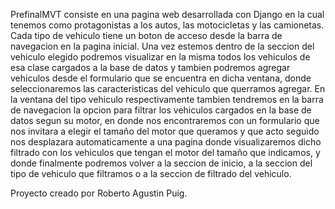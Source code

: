 PrefinalMVT consiste en una pagina web desarrollada con Django en la cual tenemos como protagonistas a los autos, las motocicletas y  las camionetas. Cada tipo de vehiculo tiene un boton de acceso desde la barra de navegacion en la pagina inicial.
Una vez estemos dentro de la seccion del vehiculo elegido podremos visualizar en la misma todos los vehiculos de esa clase cargados a la base de datos y tambien podremos agregar vehiculos desde el formulario que se encuentra en dicha ventana, donde seleccionaremos las caracteristicas del vehiculo que querramos agregar.
En la ventana del tipo vehiculo respectivamente tambien tendremos en la barra de navegacion la opcion para filtrar los vehiculos cargados en la base de datos segun su motor, en donde nos encontraremos con un formulario que nos invitara a elegir el tamaño del motor que queramos y que acto seguido nos desplazara automaticamente a una pagina donde visualizaremos dicho filtrado con los vehiculos que tengan el motor del tamaño que indicamos, y donde finalmente podremos volver a la seccion  de inicio, a la seccion del tipo de vehiculo que filtramos o a la seccion de filtrado del vehiculo.

Proyecto creado por Roberto Agustin Puig.